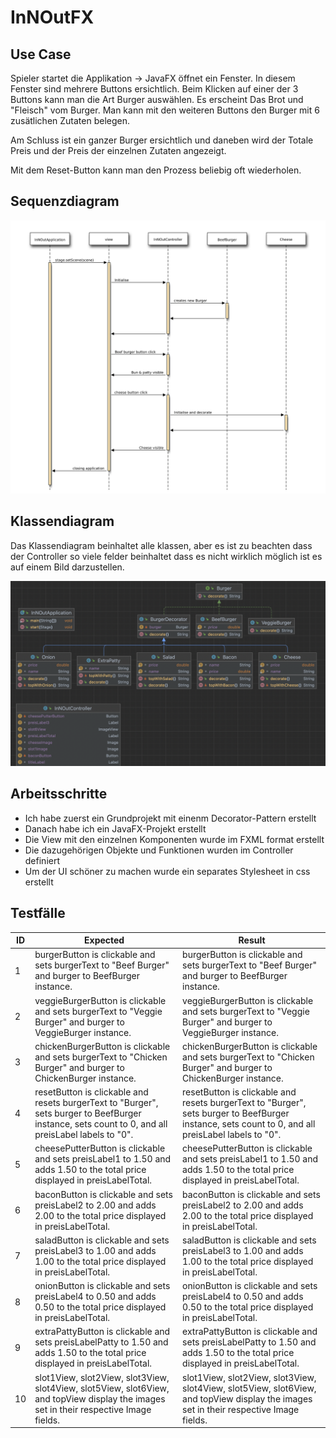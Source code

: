 # InNOutFX

## Use Case

Spieler startet die Applikation -> JavaFX öffnet ein Fenster. In diesem Fenster sind mehrere Buttons ersichtlich. Beim Klicken auf einer der 3 Buttons kann man die Art Burger auswählen. Es erscheint Das Brot und "Fleisch" vom Burger. Man kann mit den weiteren Buttons den Burger mit 6 zusätlichen Zutaten belegen. 

Am Schluss ist ein ganzer Burger ersichtlich und daneben wird der Totale Preis und der Preis der einzelnen Zutaten angezeigt. 

Mit dem Reset-Button kann man den Prozess beliebig oft wiederholen.

## Sequenzdiagram

![seq_diag.svg](seq_diag.jpg)

## Klassendiagram

Das Klassendiagram beinhaltet alle klassen, aber es ist zu beachten dass der Controller so viele felder beinhaltet dass es nicht wirklich möglich ist es auf einem Bild darzustellen.

![Klassendiagram](uml.png)

## Arbeitsschritte

- Ich habe zuerst ein Grundprojekt mit einenm Decorator-Pattern erstellt
- Danach habe ich ein JavaFX-Projekt erstellt
- Die View mit den einzelnen Komponenten wurde im FXML format erstellt
- Die dazugehörigen Objekte und Funktionen wurden im Controller definiert
- Um der UI schöner zu machen wurde ein separates Stylesheet in css erstellt
  
## Testfälle

| ID | Expected                                                                                                        | Result                                                                                                          |
|----|-----------------------------------------------------------------------------------------------------------------|-----------------------------------------------------------------------------------------------------------------|
| 1  | burgerButton is clickable and sets burgerText to "Beef Burger" and burger to BeefBurger instance.              | burgerButton is clickable and sets burgerText to "Beef Burger" and burger to BeefBurger instance.              |
| 2  | veggieBurgerButton is clickable and sets burgerText to "Veggie Burger" and burger to VeggieBurger instance.    | veggieBurgerButton is clickable and sets burgerText to "Veggie Burger" and burger to VeggieBurger instance.    |
| 3  | chickenBurgerButton is clickable and sets burgerText to "Chicken Burger" and burger to ChickenBurger instance. | chickenBurgerButton is clickable and sets burgerText to "Chicken Burger" and burger to ChickenBurger instance. |
| 4  | resetButton is clickable and resets burgerText to "Burger", sets burger to BeefBurger instance, sets count to 0, and all preisLabel labels to "0". | resetButton is clickable and resets burgerText to "Burger", sets burger to BeefBurger instance, sets count to 0, and all preisLabel labels to "0". |
| 5  | cheesePutterButton is clickable and sets preisLabel1 to 1.50 and adds 1.50 to the total price displayed in preisLabelTotal. | cheesePutterButton is clickable and sets preisLabel1 to 1.50 and adds 1.50 to the total price displayed in preisLabelTotal. |
| 6  | baconButton is clickable and sets preisLabel2 to 2.00 and adds 2.00 to the total price displayed in preisLabelTotal. | baconButton is clickable and sets preisLabel2 to 2.00 and adds 2.00 to the total price displayed in preisLabelTotal. |
| 7  | saladButton is clickable and sets preisLabel3 to 1.00 and adds 1.00 to the total price displayed in preisLabelTotal. | saladButton is clickable and sets preisLabel3 to 1.00 and adds 1.00 to the total price displayed in preisLabelTotal. |
| 8  | onionButton is clickable and sets preisLabel4 to 0.50 and adds 0.50 to the total price displayed in preisLabelTotal. | onionButton is clickable and sets preisLabel4 to 0.50 and adds 0.50 to the total price displayed in preisLabelTotal. |
| 9  | extraPattyButton is clickable and sets preisLabelPatty to 1.50 and adds 1.50 to the total price displayed in preisLabelTotal. | extraPattyButton is clickable and sets preisLabelPatty to 1.50 and adds 1.50 to the total price displayed in preisLabelTotal. |
| 10 | slot1View, slot2View, slot3View, slot4View, slot5View, slot6View, and topView display the images set in their respective Image fields. | slot1View, slot2View, slot3View, slot4View, slot5View, slot6View, and topView display the images set in their respective Image fields. |
